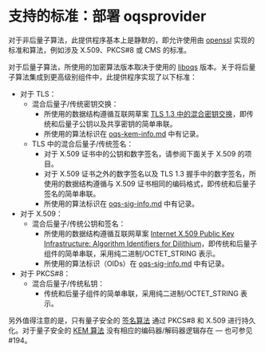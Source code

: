 # 支持的标准：部署 oqsprovider

对于非后量子算法，此提供程序基本上是静默的，即允许使用由 [openssl](https://github.com/openssl/openssl) 实现的标准和算法，例如涉及 X.509、PKCS#8 或 CMS 的标准。

对于后量子算法，所使用的加密算法版本取决于使用的 [liboqs](https://github.com/open-quantum-safe/liboqs) 版本。关于将后量子算法集成到更高级别组件中，此提供程序实现了以下标准：

- 对于 TLS：
  - 混合后量子/传统密钥交换：
    - 所使用的数据结构遵循互联网草案 [TLS 1.3 中的混合密钥交换](https://datatracker.ietf.org/doc/draft-ietf-tls-hybrid-design/)，即传统和后量子公钥以及共享密钥的简单串联。
    - 所使用的算法标识在 [oqs-kem-info.md](https://github.com/open-quantum-safe/oqs-provider/blob/main/oqs-template/oqs-kem-info.md) 中有记录。
  - TLS 中的混合后量子/传统签名：
    - 对于 X.509 证书中的公钥和数字签名，请参阅下面关于 X.509 的项目。
    - 对于 X.509 证书之外的数字签名以及 TLS 1.3 握手中的数字签名，所使用的数据结构遵循与 X.509 证书相同的编码格式，即传统和后量子签名的简单串联。
    - 所使用的算法标识在 [oqs-sig-info.md](https://github.com/open-quantum-safe/oqs-provider/blob/main/oqs-template/oqs-sig-info.md) 中有记录。
- 对于 X.509：
  - 混合后量子/传统公钥和签名：
    - 所使用的数据结构遵循互联网草案 [Internet X.509 Public Key Infrastructure: Algorithm Identifiers for Dilithium](https://datatracker.ietf.org/doc/draft-ietf-lamps-dilithium-certificates/)，即传统和后量子组件的简单串联，采用纯二进制/OCTET_STRING 表示。
    - 所使用的算法标识（OIDs）在 [oqs-sig-info.md](https://github.com/open-quantum-safe/oqs-provider/blob/main/oqs-template/oqs-sig-info.md) 中有记录。
- 对于 PKCS#8：
  - 混合后量子/传统私钥：
    - 传统和后量子组件的简单串联，采用纯二进制/OCTET_STRING 表示。

另外值得注意的是，只有量子安全的 [签名算法](#signature-algorithms) 通过 PKCS#8 和 X.509 进行持久化。对于量子安全的 [KEM 算法](#kem-algorithms) 没有相应的编码器/解码器逻辑存在 — 也可参见 #194。